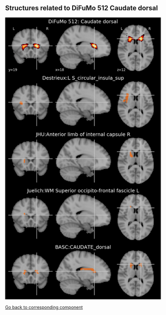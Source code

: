 


## Structures related to DiFuMo 512 Caudate dorsal

![54](54.jpg "Structures related to DiFuMo 512 Caudate dorsal")

[Go back to corresponding component](https://parietal-inria.github.io/DiFuMo/512/html/54.html)